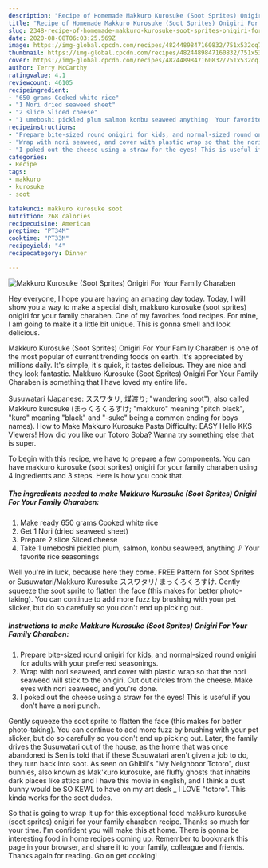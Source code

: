 ```yaml
---
description: "Recipe of Homemade Makkuro Kurosuke (Soot Sprites) Onigiri For Your Family Charaben"
title: "Recipe of Homemade Makkuro Kurosuke (Soot Sprites) Onigiri For Your Family Charaben"
slug: 2348-recipe-of-homemade-makkuro-kurosuke-soot-sprites-onigiri-for-your-family-charaben
date: 2020-08-08T06:03:25.569Z
image: https://img-global.cpcdn.com/recipes/4824489847160832/751x532cq70/makkuro-kurosuke-soot-sprites-onigiri-for-your-family-charaben-recipe-main-photo.jpg
thumbnail: https://img-global.cpcdn.com/recipes/4824489847160832/751x532cq70/makkuro-kurosuke-soot-sprites-onigiri-for-your-family-charaben-recipe-main-photo.jpg
cover: https://img-global.cpcdn.com/recipes/4824489847160832/751x532cq70/makkuro-kurosuke-soot-sprites-onigiri-for-your-family-charaben-recipe-main-photo.jpg
author: Terry McCarthy
ratingvalue: 4.1
reviewcount: 46105
recipeingredient:
- "650 grams Cooked white rice"
- "1 Nori dried seaweed sheet"
- "2 slice Sliced cheese"
- "1 umeboshi pickled plum salmon konbu seaweed anything  Your favorite rice seasonings"
recipeinstructions:
- "Prepare bite-sized round onigiri for kids, and normal-sized round onigiri for adults with your preferred seasonings."
- "Wrap with nori seaweed, and cover with plastic wrap so that the nori seaweed will stick to the onigiri. Cut out circles from the cheese. Make eyes with nori seaweed, and you&#39;re done."
- "I poked out the cheese using a straw for the eyes! This is useful if you don&#39;t have a nori punch."
categories:
- Recipe
tags:
- makkuro
- kurosuke
- soot

katakunci: makkuro kurosuke soot 
nutrition: 268 calories
recipecuisine: American
preptime: "PT34M"
cooktime: "PT33M"
recipeyield: "4"
recipecategory: Dinner

---
```



![Makkuro Kurosuke (Soot Sprites) Onigiri For Your Family Charaben](https://img-global.cpcdn.com/recipes/4824489847160832/751x532cq70/makkuro-kurosuke-soot-sprites-onigiri-for-your-family-charaben-recipe-main-photo.jpg)

Hey everyone, I hope you are having an amazing day today. Today, I will show you a way to make a special dish, makkuro kurosuke (soot sprites) onigiri for your family charaben. One of my favorites food recipes. For mine, I am going to make it a little bit unique. This is gonna smell and look delicious.

Makkuro Kurosuke (Soot Sprites) Onigiri For Your Family Charaben is one of the most popular of current trending foods on earth. It's appreciated by millions daily. It's simple, it's quick, it tastes delicious. They are nice and they look fantastic. Makkuro Kurosuke (Soot Sprites) Onigiri For Your Family Charaben is something that I have loved my entire life.

Susuwatari (Japanese: ススワタリ, 煤渡り; &#34;wandering soot&#34;), also called Makkuro kurosuke (まっくろくろすけ; &#34;makkuro&#34; meaning &#34;pitch black&#34;, &#34;kuro&#34; meaning &#34;black&#34; and &#34;-suke&#34; being a common ending for boys names). How to Make Makkuro Kurosuke Pasta Difficulty: EASY Hello KKS Viewers! How did you like our Totoro Soba? Wanna try something else that is super.


To begin with this recipe, we have to prepare a few components. You can have makkuro kurosuke (soot sprites) onigiri for your family charaben using 4 ingredients and 3 steps. Here is how you cook that.

<!--inarticleads1-->

##### The ingredients needed to make Makkuro Kurosuke (Soot Sprites) Onigiri For Your Family Charaben:

1. Make ready 650 grams Cooked white rice
1. Get 1 Nori (dried seaweed sheet)
1. Prepare 2 slice Sliced cheese
1. Take 1 umeboshi pickled plum, salmon, konbu seaweed, anything ♪ Your favorite rice seasonings


Well you&#39;re in luck, because here they come. FREE Pattern for Soot Sprites or Susuwatari/Makkuro Kurosuke ススワタリ/ まっくろくろすけ. Gently squeeze the soot sprite to flatten the face (this makes for better photo-taking). You can continue to add more fuzz by brushing with your pet slicker, but do so carefully so you don&#39;t end up picking out. 

<!--inarticleads2-->

##### Instructions to make Makkuro Kurosuke (Soot Sprites) Onigiri For Your Family Charaben:

1. Prepare bite-sized round onigiri for kids, and normal-sized round onigiri for adults with your preferred seasonings.
1. Wrap with nori seaweed, and cover with plastic wrap so that the nori seaweed will stick to the onigiri. Cut out circles from the cheese. Make eyes with nori seaweed, and you&#39;re done.
1. I poked out the cheese using a straw for the eyes! This is useful if you don&#39;t have a nori punch.


Gently squeeze the soot sprite to flatten the face (this makes for better photo-taking). You can continue to add more fuzz by brushing with your pet slicker, but do so carefully so you don&#39;t end up picking out. Later, the family drives the Susuwatari out of the house, as the home that was once abandoned is Sen is told that if these Susuwatari aren&#39;t given a job to do, they turn back into soot. As seen on Ghibli&#39;s &#34;My Neighboor Totoro&#34;, dust bunnies, also known as Mak&#39;kuro kurosuke, are fluffy ghosts that inhabits dark places like attics and I have this movie in english, and I think a dust bunny would be SO KEWL to have on my art desk _ I LOVE &#34;totoro&#34;. This kinda works for the soot dudes. 

So that is going to wrap it up for this exceptional food makkuro kurosuke (soot sprites) onigiri for your family charaben recipe. Thanks so much for your time. I'm confident you will make this at home. There is gonna be interesting food in home recipes coming up. Remember to bookmark this page in your browser, and share it to your family, colleague and friends. Thanks again for reading. Go on get cooking!
